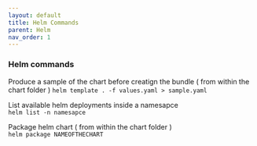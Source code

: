 ```yaml
---
layout: default
title: Helm Commands
parent: Helm
nav_order: 1
---
```

### Helm commands

Produce a sample of the chart before creatign the bundle ( from within the chart folder )
```helm template . -f values.yaml > sample.yaml```

List available helm deployments inside a namesapce  
```helm list -n namesapce```

Package helm chart ( from within the chart folder )   
```helm package NAMEOFTHECHART```   